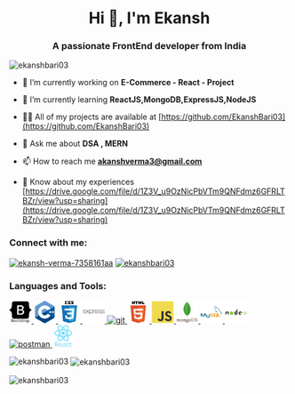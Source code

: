 <h1 align="center">Hi 👋, I'm Ekansh</h1>
<h3 align="center">A passionate FrontEnd developer from India</h3>


<p align="left"> <img src="https://komarev.com/ghpvc/?username=ekanshbari03&label=Profile%20views&color=0e75b6&style=flat" alt="ekanshbari03" /> </p>



- 🔭 I’m currently working on **E-Commerce - React - Project**

- 🌱 I’m currently learning **ReactJS,MongoDB,ExpressJS,NodeJS**

- 👨‍💻 All of my projects are available at [https://github.com/EkanshBari03](https://github.com/EkanshBari03)

- 💬 Ask me about **DSA , MERN**

- 📫 How to reach me **akanshverma3@gmail.com**

- 📄 Know about my experiences [https://drive.google.com/file/d/1Z3V_u9OzNicPbVTm9QNFdmz6GFRLTBZr/view?usp=sharing](https://drive.google.com/file/d/1Z3V_u9OzNicPbVTm9QNFdmz6GFRLTBZr/view?usp=sharing)

<h3 align="left">Connect with me:</h3>
<p align="left">
<a href="https://linkedin.com/in/ekansh-verma-7358161aa" target="blank"><img align="center" src="https://raw.githubusercontent.com/rahuldkjain/github-profile-readme-generator/master/src/images/icons/Social/linked-in-alt.svg" alt="ekansh-verma-7358161aa" height="30" width="40" /></a>
<a href="https://www.leetcode.com/ekanshbari03" target="blank"><img align="center" src="https://raw.githubusercontent.com/rahuldkjain/github-profile-readme-generator/master/src/images/icons/Social/leet-code.svg" alt="ekanshbari03" height="30" width="40" /></a>
</p>

<h3 align="left">Languages and Tools:</h3>
<p align="left"> <a href="https://getbootstrap.com" target="_blank" rel="noreferrer"> <img src="https://raw.githubusercontent.com/devicons/devicon/master/icons/bootstrap/bootstrap-plain-wordmark.svg" alt="bootstrap" width="40" height="40"/> </a> <a href="https://www.w3schools.com/cpp/" target="_blank" rel="noreferrer"> <img src="https://raw.githubusercontent.com/devicons/devicon/master/icons/cplusplus/cplusplus-original.svg" alt="cplusplus" width="40" height="40"/> </a> <a href="https://www.w3schools.com/css/" target="_blank" rel="noreferrer"> <img src="https://raw.githubusercontent.com/devicons/devicon/master/icons/css3/css3-original-wordmark.svg" alt="css3" width="40" height="40"/> </a> <a href="https://expressjs.com" target="_blank" rel="noreferrer"> <img src="https://raw.githubusercontent.com/devicons/devicon/master/icons/express/express-original-wordmark.svg" alt="express" width="40" height="40"/> </a> <a href="https://git-scm.com/" target="_blank" rel="noreferrer"> <img src="https://www.vectorlogo.zone/logos/git-scm/git-scm-icon.svg" alt="git" width="40" height="40"/> </a> <a href="https://www.w3.org/html/" target="_blank" rel="noreferrer"> <img src="https://raw.githubusercontent.com/devicons/devicon/master/icons/html5/html5-original-wordmark.svg" alt="html5" width="40" height="40"/> </a> <a href="https://developer.mozilla.org/en-US/docs/Web/JavaScript" target="_blank" rel="noreferrer"> <img src="https://raw.githubusercontent.com/devicons/devicon/master/icons/javascript/javascript-original.svg" alt="javascript" width="40" height="40"/> </a> <a href="https://www.mongodb.com/" target="_blank" rel="noreferrer"> <img src="https://raw.githubusercontent.com/devicons/devicon/master/icons/mongodb/mongodb-original-wordmark.svg" alt="mongodb" width="40" height="40"/> </a> <a href="https://www.mysql.com/" target="_blank" rel="noreferrer"> <img src="https://raw.githubusercontent.com/devicons/devicon/master/icons/mysql/mysql-original-wordmark.svg" alt="mysql" width="40" height="40"/> </a> <a href="https://nodejs.org" target="_blank" rel="noreferrer"> <img src="https://raw.githubusercontent.com/devicons/devicon/master/icons/nodejs/nodejs-original-wordmark.svg" alt="nodejs" width="40" height="40"/> </a> <a href="https://postman.com" target="_blank" rel="noreferrer"> <img src="https://www.vectorlogo.zone/logos/getpostman/getpostman-icon.svg" alt="postman" width="40" height="40"/> </a> <a href="https://reactjs.org/" target="_blank" rel="noreferrer"> <img src="https://raw.githubusercontent.com/devicons/devicon/master/icons/react/react-original-wordmark.svg" alt="react" width="40" height="40"/> </a> </p>

<p><img align="left" src="https://github-readme-stats.vercel.app/api/top-langs?username=ekanshbari03&show_icons=true&locale=en&layout=compact" alt="ekanshbari03" /></p>

<p>&nbsp;<img align="center" src="https://github-readme-stats.vercel.app/api?username=ekanshbari03&show_icons=true&locale=en" alt="ekanshbari03" /></p>

<p><img align="center" src="https://github-readme-streak-stats.herokuapp.com/?user=ekanshbari03&" alt="ekanshbari03" /></p>
